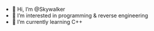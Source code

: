 - 👋 Hi, I’m @Skywalker
- 👀 I’m interested in programming & reverse engineering 
- 🌱 I’m currently learning C++
